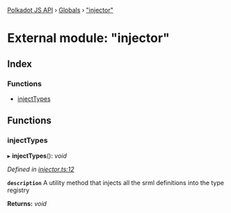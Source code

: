 [Polkadot JS API](../README.md) › [Globals](../globals.md) › ["injector"](_injector_.md)

# External module: "injector"

## Index

### Functions

* [injectTypes](_injector_.md#injecttypes)

## Functions

###  injectTypes

▸ **injectTypes**(): *void*

*Defined in [injector.ts:12](https://github.com/polkadot-js/api/blob/c10f0e47b2/packages/types/src/injector.ts#L12)*

**`description`** A utility method that injects all the srml definitions into the type registry

**Returns:** *void*
